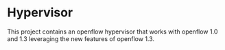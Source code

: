 # Hypervisor

This project contains an openflow hypervisor that works with openflow 1.0 and 1.3 leveraging the new features of openflow 1.3.
